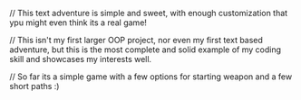 // This text adventure is simple and sweet, with enough customization that ypu might even think its a real game!

// This isn't my first larger OOP project, nor even my first text based adventure, but this is the most complete and solid example of my coding skill and showcases my interests well. 

// So far its a simple game with a few options for starting weapon and a few short paths :)
